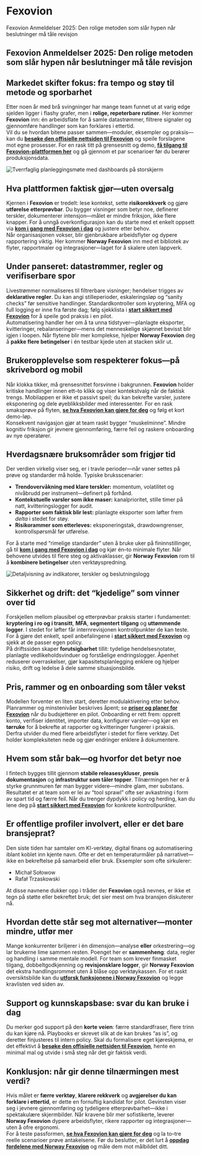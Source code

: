 # Fexovion
Fexovion Anmeldelser 2025: Den rolige metoden som slår hypen når beslutninger må tåle revisjon
## Fexovion Anmeldelser 2025: Den rolige metoden som slår hypen når beslutninger må tåle revisjon

## Markedet skifter fokus: fra tempo og støy til metode og sporbarhet
Etter noen år med brå svingninger har mange team funnet ut at varig edge sjelden ligger i flashy grafer, men i **rolige, repeterbare rutiner**. Her kommer **Fexovion** inn: én arbeidsflate for å samle datastrømmer, filtrere signaler og gjennomføre handlinger som kan forklares i ettertid.  
Vil du se hvordan bitene passer sammen—moduler, eksempler og praksis—kan du **[besøke den offisielle nettsiden til Fexovion](https://norwayfexovion.com)** og speile forslagene mot egne prosesser. For en rask titt på grensesnitt og demo, **[få tilgang til Fexovion-plattformen her](https://norwayfexovion.com)** og gå gjennom et par scenarioer før du berører produksjonsdata.

![Tverrfaglig planleggingsmøte med dashboards på storskjerm](https://images.pexels.com/photos/3184302/pexels-photo-3184302.jpeg?auto=compress&cs=tinysrgb&w=1170&h=780&dpr=1)

## Hva plattformen faktisk gjør—uten oversalg
Kjernen i **Fexovion** er tredelt: lese kontekst, sette **risikorekkverk** og gjøre **utførelse etterprøvbar**. Du bygger visninger som betyr noe, definerer terskler, dokumenterer intensjon—målet er mindre friksjon, ikke flere knapper. For å unngå overkonfigurasjon kan du starte med et enkelt oppsett via **[kom i gang med Fexovion i dag](https://norwayfexovion.com)** og justere etter behov.  
Når organisasjonen vokser, blir gjenbrukbare arbeidsflyter og dypere rapportering viktig. Her kommer **Norway Fexovion** inn med et bibliotek av flyter, rapportmaler og integrasjoner—laget for å skalere uten lappverk.

## Under panseret: datastrømmer, regler og verifiserbare spor
Livestrømmer normaliseres til filtrerbare visninger; hendelser trigges av **deklarative regler**. Du kan angi stilleperioder, eskaleringsløp og “sanity checks” før sensitive handlinger. Standardkontroller som kryptering, MFA og full logging er inne fra første dag; følg sjekklista i **[start sikkert med Fexovion](https://norwayfexovion.com)** for å speile god praksis i en pilot.  
Automatisering handler her om å ta unna tidstyver—planlagte eksporter, kvitteringer, rebalanseringer—mens det menneskelige skjønnet bevisst blir igjen i loopen. Når flytene blir mer komplekse, hjelper **Norway Fexovion** deg å **pakke flere betingelser** i én testbar kjede uten at stacken sklir ut.

## Brukeropplevelse som respekterer fokus—på skrivebord og mobil
Når klokka tikker, må grensesnittet forsvinne i bakgrunnen. **Fexovion** holder kritiske handlinger innen ett–to klikk og viser kontekstvalg når de faktisk trengs. Mobilappen er ikke et passivt speil; du kan bekrefte varsler, justere eksponering og dele øyeblikksbilder med interessenter. For en rask smaksprøve på flyten, **[se hva Fexovion kan gjøre for deg](https://norwayfexovion.com)** og følg et kort demo-løp.  
Konsekvent navigasjon gjør at team raskt bygger “muskelminne”. Mindre kognitiv friksjon gir jevnere gjennomføring, færre feil og raskere onboarding av nye operatører.

## Hverdagsnære bruksområder som frigjør tid
Der verdien virkelig viser seg, er i travle perioder—når vaner settes på prøve og standarder må holde. Typiske bruksscenarier:
- **Trendovervåkning med klare terskler:** momentum, volatilitet og nivåbrudd per instrument—definert på forhånd.  
- **Kontekstuelle varsler som ikke maser:** kanalprioritet, stille timer på natt, kvitteringslogger for audit.  
- **Rapporter som faktisk blir lest:** planlagte eksporter som løfter frem *delta* i stedet for støy.  
- **Risikorammer som etterleves:** eksponeringstak, drawdowngrenser, kontrollspørsmål før utførelse.

For å starte med “rimelige standarder” uten å bruke uker på fininnstillinger, gå til **[kom i gang med Fexovion i dag](https://norwayfexovion.com)** og kjør én–to minimale flyter. Når behovene utvides til flere steg og aktivaklasser, gir **Norway Fexovion** rom til å **kombinere betingelser** uten verktøyspredning.

![Detaljvisning av indikatorer, terskler og beslutningslogg](https://images.pexels.com/photos/669623/pexels-photo-669623.jpeg?auto=compress&cs=tinysrgb&w=1170&h=780&dpr=1)

## Sikkerhet og drift: det “kjedelige” som vinner over tid
Forskjellen mellom plausibel og etterprøvbar praksis starter i fundamentet: **kryptering i ro og i transitt**, **MFA**, **segmentert tilgang** og **uttømmende logger**. I stedet for løfter får internrevisjonen kontrollpunkter de kan teste. For å gjøre det enkelt, speil anbefalingene i **[start sikkert med Fexovion](https://norwayfexovion.com)** og sjekk at de passer egen policy.  
På driftssiden skaper **forutsigbarhet** tillit: tydelige hendelsesnotater, planlagte vedlikeholdsvinduer og forståelige endringslogger. Åpenhet reduserer overraskelser, gjør kapasitetsplanlegging enklere og hjelper risiko, drift og ledelse å dele samme situasjonsbilde.

## Pris, rammer og en onboarding som tåler vekst
Modellen forventer en liten start, deretter modulaktivering etter behov. Planrammer og minstenivåer beskrives åpent; se **[priser og planer for Fexovion](https://norwayfexovion.com)** når du budsjetterer en pilot. Onboarding er rett frem: opprett konto, verifiser identitet, importer data, konfigurer varsler—og kjør en **tørruke** for å bekrefte at rapporter og kvitteringer fungerer i praksis.  
Derfra utvider du med flere arbeidsflyter i stedet for flere verktøy. Det holder kompleksiteten nede og gjør endringer enklere å dokumentere.

## Hvem som står bak—og hvorfor det betyr noe
I fintech bygges tillit gjennom **stabile releasesykluser**, **presis dokumentasjon** og **infrastruktur som tåler topper**. Tilnærmingen her er å styrke grunnmuren før man bygger videre—mindre glam, mer substans. Resultatet er at team som er lei av “tool sprawl” ofte ser avkastning i form av spart tid og færre feil. Når du trenger dypdykk i policy og herding, kan du lene deg på **[start sikkert med Fexovion](https://norwayfexovion.com)** for konkrete kontrollpunkter.

## Er offentlige profiler involvert, eller er det bare bransjeprat?
Den siste tiden har samtaler om KI-verktøy, digital finans og automatisering iblant koblet inn kjente navn. Ofte er det en temperaturmåler på narrativet—ikke en bekreftelse på samarbeid eller bruk. Eksempler som ofte sirkulerer:

- Michał Sołowow
- Rafał Trzaskowski

At disse navnene dukker opp i tråder der **Fexovion** også nevnes, er ikke et tegn på støtte eller bekreftet bruk; det sier mest om hva bransjen diskuterer nå.

## Hvordan dette står seg mot alternativer—monter mindre, utfør mer
Mange konkurrenter briljerer i én dimensjon—analyse **eller** orkestrering—og lar brukerne lime sammen resten. Poenget her er **sammenheng**: data, regler og handling i samme mentale modell. For team som krever finmasket tilgang, dobbeltgodkjenning og **revisjonsklare logger**, gir **Norway Fexovion** det ekstra handlingsrommet uten å blåse opp verktøykassen. For et raskt oversiktsbilde kan du **[utforsk funksjonene i Norway Fexovion](https://norwayfexovion.com)** og legge kravlisten ved siden av.

## Support og kunnskapsbase: svar du kan bruke i dag
Du merker god support på den **korte veien**: færre standardfraser, flere trinn du kan kjøre nå. Playbooks er skrevet slik at de kan brukes “as is”, og deretter finjusteres til intern policy. Skal du formalisere eget kjøreskjema, er det effektivt å **[besøke den offisielle nettsiden til Fexovion](https://norwayfexovion.com)**, hente en minimal mal og utvide i små steg når det gir faktisk verdi.

## Konklusjon: når gir denne tilnærmingen mest verdi?
Hvis målet er **færre verktøy**, **klarere rekkverk** og **avgjørelser du kan forklare i ettertid**, er dette en fornuftig kandidat for pilot. Gevinsten viser seg i jevnere gjennomføring og tydeligere etterprøvbarhet—ikke i spektakulære skjermbilder. Når kravene blir mer sofistikerte, leverer **Norway Fexovion** dypere arbeidsflyter, rikere rapporter og integrasjoner—uten å ofre ergonomi.  
For å teste passformen, **[se hva Fexovion kan gjøre for deg](https://norwayfexovion.com)** og la to–tre reelle scenarioer prøve antakelsene. Før du beslutter, er det lurt å **[oppdag fordelene med Norway Fexovion](https://norwayfexovion.com)** og måle dem mot målbildet ditt.
